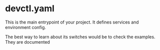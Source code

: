 # devctl.yaml

This is the main entrypoint of your project. It defines services and environment config.

The best way to learn about its switches would be to check the examples. They are documented
